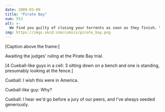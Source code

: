 ```yaml
---
date: 2009-03-09
title: "Pirate Bay"
num: 553
alt: >-
  We find you guilty of closing your torrents as soon as they finish. Your sentence is unremovable Hungarian subtitles on everything.
img: https://imgs.xkcd.com/comics/pirate_bay.png
---
```

[Caption above the frame:]

Awaiting the judges' ruling at the Pirate Bay trial.

[4 Cueball-like guys in a cell: 3 sitting down on a bench and one is standing, presumably looking at the fence.]

Cueball: I wish this were in America.

Cueball-like guy: Why?

Cueball: I hear we'd go before a jury of our peers, and I've always seeded generously.